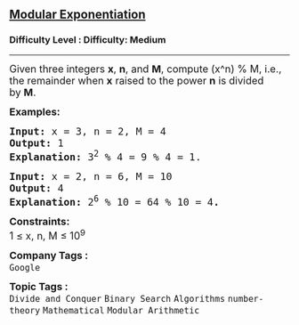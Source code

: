 <h2><a href="https://www.geeksforgeeks.org/problems/modular-exponentiation-for-large-numbers5537/1?page=5&company=Google&sortBy=submissions">Modular Exponentiation</a></h2><h3>Difficulty Level : Difficulty: Medium</h3><hr><div class="problems_problem_content__Xm_eO"><p><span style="font-size: 18px;">Given three integers&nbsp;<strong>x</strong>,&nbsp;<strong>n</strong>, and&nbsp;<strong>M</strong>, compute (x^n) % M,&nbsp;i.e., the remainder when&nbsp;<strong>x</strong>&nbsp;raised to the power&nbsp;<strong>n</strong>&nbsp;is divided by&nbsp;<strong>M</strong>.</span></p>
<p><span style="font-size: 18px;"><strong>Examples:</strong></span></p>
<pre><span style="font-size: 18px;"><strong>Input: </strong>x = 3, n = 2, M = 4</span>
<span style="font-size: 18px;"><strong>Output: </strong>1
<strong>Explanation: </strong></span><span style="font-size: 18px;">3<sup>2</sup> % 4 = 9 % 4 = 1.</span>
</pre>
<pre><span style="font-size: 18px;"><strong>Input: </strong>x = 2, n = 6, M = 10
<strong>Output: </strong>4</span>
<span style="font-size: 18px;"><strong>Explanation: </strong></span><span style="font-size: 18px;">2<sup>6</sup> % 10 = 64 % 10 = 4<strong>.</strong></span></pre>
<p><span style="font-size: 18px;"><strong>Constraints:</strong><br>1 ≤ x, n, M ≤ 10<sup>9</sup></span></p></div><p><span style=font-size:18px><strong>Company Tags : </strong><br><code>Google</code>&nbsp;<br><p><span style=font-size:18px><strong>Topic Tags : </strong><br><code>Divide and Conquer</code>&nbsp;<code>Binary Search</code>&nbsp;<code>Algorithms</code>&nbsp;<code>number-theory</code>&nbsp;<code>Mathematical</code>&nbsp;<code>Modular Arithmetic</code>&nbsp;